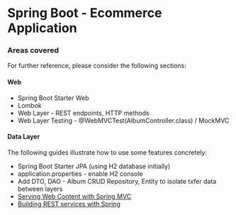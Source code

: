 # Spring Boot - Ecommerce Application

### Areas covered

For further reference, please consider the following sections:
#### Web
* Spring Boot Starter Web
* Lombok
* Web Layer - REST endpoints, HTTP methods
* Web Layer Testing - @WebMVCTest(AlbumController.class) / MockMVC


#### Data Layer

The following guides illustrate how to use some features concretely:

* Spring Boot Starter JPA (using H2 database initially)
* application.properties - enable H2 console
* Add DTO, DAO - Album CRUD Repository, Entity to isolate txfer data between layers
* [Serving Web Content with Spring MVC](https://spring.io/guides/gs/serving-web-content/)
* [Building REST services with Spring](https://spring.io/guides/tutorials/rest/)

